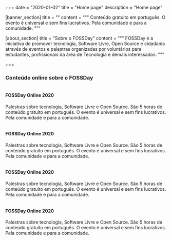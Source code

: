 +++
date = "2020-01-02"
title = "Home page"
description = "Home page"

[banner_section]
title = ""
content = """ 
    Conteúdo gratuito em português. O evento é universal e sem fins lucrativos. Pela comunidade e para a comunidade.
"""

[about_section]
title = "Sobre o FOSSDay"
content = """
    FOSSDay é a iniciativa de promover tecnologia, Software Livre, Open Source e cidadania através de eventos e palestras organizadas por voluntários para estudantes, profissionais da área de Tecnologia e demais interessados. 
"""

+++
### Conteúdo online sobre o FOSSDay  
<div class="online-items">
    <div class="online-item">
        <div class="image-container">
            <a href="https://youtu.be/tyL_NEi-1is" target="_blank">
                <img src="https://img.youtube.com/vi/tyL_NEi-1is/maxresdefault.jpg" alt="" />
            </a>
        </div>
        <div class="item-description">
            <h4 class="text-muted text-center">FOSSDay Online 2020</h4>
            <p>Palestras sobre tecnologia, Software Livre e Open Source.
            São 5 horas de conteúdo gratuito em português. O evento é universal e sem fins lucrativos.
            Pela comunidade e para a comunidade.
            </p>
        </div>
    </div>
    <div class="online-item">
        <div class="image-container">
            <a href="" target="_blank">
                <img src="https://d3t3ozftmdmh3i.cloudfront.net/production/podcast_uploaded_nologo400/1489002/1489002-1613608381898-737e6c215f436.jpg" alt="" />
            </a>
        </div>
        <div class="item-description">
            <h4 class="text-muted text-center">FOSSDay Online 2020</h4>
            <p>Palestras sobre tecnologia, Software Livre e Open Source.
            São 5 horas de conteúdo gratuito em português. O evento é universal e sem fins lucrativos.
            Pela comunidade e para a comunidade.
            </p>
        </div>
    </div>
    <div class="online-item">
        <div class="image-container">
            <a href="https://community.endlessos.com/t/palestra-do-anderson-porciuncula-sobre-tecnologia-na-educacao-endless-os-no-evento-fossday/7511" target="_blank">
                <img src="https://d3t3ozftmdmh3i.cloudfront.net/production/podcast_uploaded_nologo400/1489002/1489002-1613608381898-737e6c215f436.jpg" alt="" />
            </a>
        </div>
        <div class="item-description">
            <h4 class="text-muted text-center">FOSSDay Online 2020</h4>
            <p>Palestras sobre tecnologia, Software Livre e Open Source.
            São 5 horas de conteúdo gratuito em português. O evento é universal e sem fins lucrativos.
            Pela comunidade e para a comunidade.
            </p>
        </div>
    </div>
    <div class="online-item">
        <div class="image-container">
            <a href="https://www.fiapo.com.br/fossday-bento-goncalves-2019/" target="_blank">
                <img src="https://d3t3ozftmdmh3i.cloudfront.net/production/podcast_uploaded_nologo400/1489002/1489002-1613608381898-737e6c215f436.jpg" alt="" />
            </a>
        </div>
        <div class="item-description">
            <h4 class="text-muted text-center">FOSSDay Online 2020</h4>
            <p>Palestras sobre tecnologia, Software Livre e Open Source.
            São 5 horas de conteúdo gratuito em português. O evento é universal e sem fins lucrativos.
            Pela comunidade e para a comunidade.
            </p>
        </div>
    </div>
</div>
